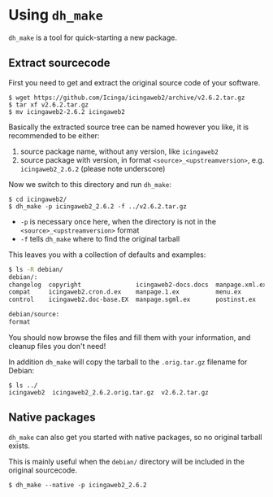 Using `dh_make`
===============

`dh_make` is a tool for quick-starting a new package.

## Extract sourcecode

First you need to get and extract the original source code of your software.

```
$ wget https://github.com/Icinga/icingaweb2/archive/v2.6.2.tar.gz
$ tar xf v2.6.2.tar.gz
$ mv icingaweb2-2.6.2 icingaweb2
```

Basically the extracted source tree can be named however you like, it is recommended to be either:

1. source package name, without any version, like `icingaweb2`
2. source package with version, in format `<source>_<upstreamversion>`, e.g. `icingaweb2_2.6.2` (please note underscore)

Now we switch to this directory and run `dh_make`:

```
$ cd icingaweb2/
$ dh_make -p icingaweb2_2.6.2 -f ../v2.6.2.tar.gz
```

* `-p` is necessary once here, when the directory is not in the `<source>_<upstreamversion>` format
* `-f` tells `dh_make` where to find the original tarball

This leaves you with a collection of defaults and examples:

```bash
$ ls -R debian/
debian/:
changelog  copyright               icingaweb2-docs.docs  manpage.xml.ex  postrm.ex   README.Debian  source
compat     icingaweb2.cron.d.ex    manpage.1.ex          menu.ex         preinst.ex  README.source  watch.ex
control    icingaweb2.doc-base.EX  manpage.sgml.ex       postinst.ex     prerm.ex    rules

debian/source:
format
```

You should now browse the files and fill them with your information, and cleanup files you don't need!

In addition `dh_make` will copy the tarball to the `.orig.tar.gz` filename for Debian:

```
$ ls ../
icingaweb2  icingaweb2_2.6.2.orig.tar.gz  v2.6.2.tar.gz
```

## Native packages

`dh_make` can also get you started with native packages, so no original tarball exists.

This is mainly useful when the `debian/` directory will be included in the original sourcecode.

```
$ dh_make --native -p icingaweb2_2.6.2
```
